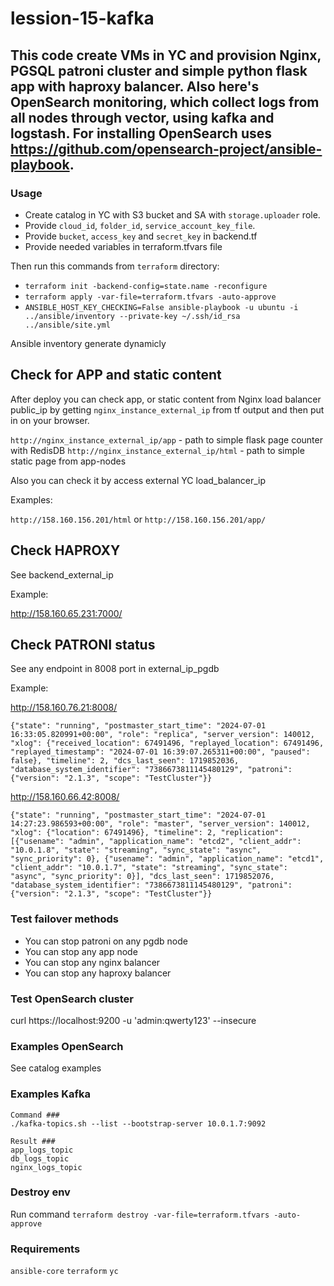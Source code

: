 # lession-15-kafka


## This code create VMs in YC and provision Nginx, PGSQL patroni cluster and simple python flask app with haproxy balancer. Also here's OpenSearch monitoring, which collect logs from all nodes through vector, using kafka and logstash. For installing OpenSearch uses https://github.com/opensearch-project/ansible-playbook.

### Usage

- Create catalog in YC with S3 bucket and SA with `storage.uploader` role.
- Provide `cloud_id`, `folder_id`, `service_account_key_file`.
- Provide `bucket`, `access_key` and `secret_key` in backend.tf
- Provide needed variables in terraform.tfvars file

Then run this commands from `terraform` directory:

- `terraform init -backend-config=state.name -reconfigure`
- `terraform apply -var-file=terraform.tfvars -auto-approve`
- `ANSIBLE_HOST_KEY_CHECKING=False ansible-playbook -u ubuntu -i ../ansible/inventory --private-key ~/.ssh/id_rsa ../ansible/site.yml`

Ansible inventory generate dynamicly

## Check for APP and static content

After deploy you can check app, or static content from Nginx load balancer public_ip by getting `nginx_instance_external_ip` from
tf output and then put in on your browser. 

`http://nginx_instance_external_ip/app` - path to simple flask page counter with RedisDB
`http://nginx_instance_external_ip/html` - path to simple static page from app-nodes

Also you can check it by access external YC load_balancer_ip

Examples:

`http://158.160.156.201/html` or `http://158.160.156.201/app/`

## Check HAPROXY

See backend_external_ip

Example:

http://158.160.65.231:7000/

## Check PATRONI status


See any endpoint in 8008 port in external_ip_pgdb

Example:

http://158.160.76.21:8008/

```
{"state": "running", "postmaster_start_time": "2024-07-01 16:33:05.820991+00:00", "role": "replica", "server_version": 140012, "xlog": {"received_location": 67491496, "replayed_location": 67491496, "replayed_timestamp": "2024-07-01 16:39:07.265311+00:00", "paused": false}, "timeline": 2, "dcs_last_seen": 1719852036, "database_system_identifier": "7386673811145480129", "patroni": {"version": "2.1.3", "scope": "TestCluster"}}
```

http://158.160.66.42:8008/

```
{"state": "running", "postmaster_start_time": "2024-07-01 14:27:23.986593+00:00", "role": "master", "server_version": 140012, "xlog": {"location": 67491496}, "timeline": 2, "replication": [{"usename": "admin", "application_name": "etcd2", "client_addr": "10.0.1.8", "state": "streaming", "sync_state": "async", "sync_priority": 0}, {"usename": "admin", "application_name": "etcd1", "client_addr": "10.0.1.7", "state": "streaming", "sync_state": "async", "sync_priority": 0}], "dcs_last_seen": 1719852076, "database_system_identifier": "7386673811145480129", "patroni": {"version": "2.1.3", "scope": "TestCluster"}}
```

### Test failover methods

- You can stop patroni on any pgdb node
- You can stop any app node
- You can stop any nginx balancer
- You can stop any haproxy balancer

### Test OpenSearch cluster

curl https://localhost:9200 -u 'admin:qwerty123' --insecure

### Examples OpenSearch

See catalog examples

### Examples Kafka

```
Command ###
./kafka-topics.sh --list --bootstrap-server 10.0.1.7:9092

Result ###
app_logs_topic
db_logs_topic
nginx_logs_topic
```
### Destroy env

Run command `terraform destroy -var-file=terraform.tfvars -auto-approve`

### Requirements

`ansible-core`
`terraform`
`yc`